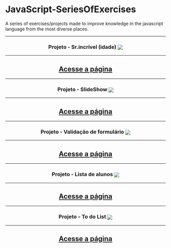 # JavaScript-SeriesOfExercises
A series of exercises/projects made to improve knowledge in the javascript language from the most diverse places.

<hr>
<h3 align="center">Projeto - Sr.incrível (idade)
<img align='center' src="https://user-images.githubusercontent.com/115600640/203672203-2a870946-49b7-49fa-99f6-3218153e193b.jpg">
</h3>
<hr>
<div align="center">
<h2>
<a href="https://marcus-projeto-srincrivel.netlify.app/" target="_blank">Acesse a página</a>
</h2>
</div>

<hr>
<h3 align="center">Projeto - SlideShow 
<img align='center' src="https://user-images.githubusercontent.com/115600640/203671866-2d238052-3d37-4a52-be82-65b34c1c32e9.png">
</h3>
<hr>
<div align="center">
<h2>
<a href="https://marcus-projeto-slideshow.netlify.app/" target="_blank">Acesse a página</a>
</h2>
</div>

<hr>
<h3 align="center">Projeto - Validação de formulário 
<img align='center' src="https://user-images.githubusercontent.com/115600640/203671784-197ab2b8-e1b0-4f2c-8f3b-1c027639140c.png">
</h3>
<hr>
<div align="center">
<h2>
<a href="https://marcus-projeto-validadorformulario.netlify.app/" target="_blank">Acesse a página</a>
</h2>
</div>

<hr>
<h3 align="center">Projeto - Lista de alunos
<img align='center' src="https://user-images.githubusercontent.com/115600640/203671654-97faf5bf-64ca-47d3-9cbf-518195a2a05f.png">
</h3>
<hr>
<div align="center">
<h2>
<a href="https://marcus-lista-de-alunos.netlify.app/" target="_blank">Acesse a página</a>
</h2>
</div>
 
<hr>
<h3 align="center">Projeto - To do List
<img align='center' src="https://user-images.githubusercontent.com/115600640/203671418-257d5d9e-f12c-49f0-8464-43139296c50f.png">
</h3>
<hr>
<div align="center">
<h2>
<a href="https://marcus-projeto-todolist.netlify.app/" target="_blank">Acesse a página</a>
</h2>
</div>

 
